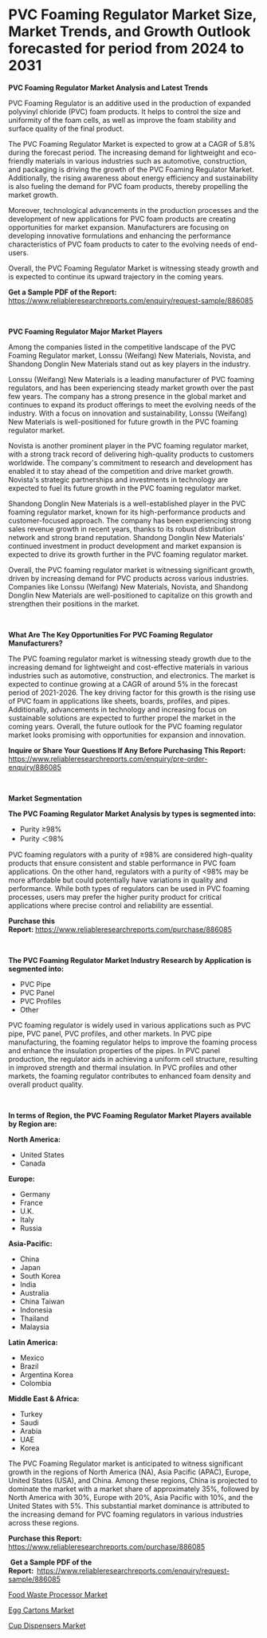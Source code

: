 <p><h1>PVC Foaming Regulator Market Size, Market Trends, and Growth Outlook forecasted for period from 2024 to 2031</h1></p><p><strong>PVC Foaming Regulator Market Analysis and Latest Trends</strong></p>
<p><p>PVC Foaming Regulator is an additive used in the production of expanded polyvinyl chloride (PVC) foam products. It helps to control the size and uniformity of the foam cells, as well as improve the foam stability and surface quality of the final product.</p><p>The PVC Foaming Regulator Market is expected to grow at a CAGR of 5.8% during the forecast period. The increasing demand for lightweight and eco-friendly materials in various industries such as automotive, construction, and packaging is driving the growth of the PVC Foaming Regulator Market. Additionally, the rising awareness about energy efficiency and sustainability is also fueling the demand for PVC foam products, thereby propelling the market growth.</p><p>Moreover, technological advancements in the production processes and the development of new applications for PVC foam products are creating opportunities for market expansion. Manufacturers are focusing on developing innovative formulations and enhancing the performance characteristics of PVC foam products to cater to the evolving needs of end-users.</p><p>Overall, the PVC Foaming Regulator Market is witnessing steady growth and is expected to continue its upward trajectory in the coming years.</p></p>
<p><strong>Get a Sample PDF of the Report:&nbsp;</strong> <a href="https://www.reliableresearchreports.com/enquiry/request-sample/886085">https://www.reliableresearchreports.com/enquiry/request-sample/886085</a></p>
<p>&nbsp;</p>
<p><strong>PVC Foaming Regulator Major Market Players</strong></p>
<p><p>Among the companies listed in the competitive landscape of the PVC Foaming Regulator market, Lonssu (Weifang) New Materials, Novista, and Shandong Donglin New Materials stand out as key players in the industry.</p><p>Lonssu (Weifang) New Materials is a leading manufacturer of PVC foaming regulators, and has been experiencing steady market growth over the past few years. The company has a strong presence in the global market and continues to expand its product offerings to meet the evolving needs of the industry. With a focus on innovation and sustainability, Lonssu (Weifang) New Materials is well-positioned for future growth in the PVC foaming regulator market.</p><p>Novista is another prominent player in the PVC foaming regulator market, with a strong track record of delivering high-quality products to customers worldwide. The company's commitment to research and development has enabled it to stay ahead of the competition and drive market growth. Novista's strategic partnerships and investments in technology are expected to fuel its future growth in the PVC foaming regulator market.</p><p>Shandong Donglin New Materials is a well-established player in the PVC foaming regulator market, known for its high-performance products and customer-focused approach. The company has been experiencing strong sales revenue growth in recent years, thanks to its robust distribution network and strong brand reputation. Shandong Donglin New Materials' continued investment in product development and market expansion is expected to drive its growth further in the PVC foaming regulator market.</p><p>Overall, the PVC foaming regulator market is witnessing significant growth, driven by increasing demand for PVC products across various industries. Companies like Lonssu (Weifang) New Materials, Novista, and Shandong Donglin New Materials are well-positioned to capitalize on this growth and strengthen their positions in the market.</p></p>
<p>&nbsp;</p>
<p><strong>What Are The Key Opportunities For PVC Foaming Regulator Manufacturers?</strong></p>
<p><p>The PVC foaming regulator market is witnessing steady growth due to the increasing demand for lightweight and cost-effective materials in various industries such as automotive, construction, and electronics. The market is expected to continue growing at a CAGR of around 5% in the forecast period of 2021-2026. The key driving factor for this growth is the rising use of PVC foam in applications like sheets, boards, profiles, and pipes. Additionally, advancements in technology and increasing focus on sustainable solutions are expected to further propel the market in the coming years. Overall, the future outlook for the PVC foaming regulator market looks promising with opportunities for expansion and innovation.</p></p>
<p><strong>Inquire or Share Your Questions If Any Before Purchasing This Report:</strong> <a href="https://www.reliableresearchreports.com/enquiry/pre-order-enquiry/886085">https://www.reliableresearchreports.com/enquiry/pre-order-enquiry/886085</a></p>
<p>&nbsp;</p>
<p><strong>Market Segmentation</strong></p>
<p><strong>The PVC Foaming Regulator Market Analysis by types is segmented into:</strong></p>
<p><ul><li>Purity ≥98%</li><li>Purity ＜98%</li></ul></p>
<p><p>PVC foaming regulators with a purity of ≥98% are considered high-quality products that ensure consistent and stable performance in PVC foam applications. On the other hand, regulators with a purity of <98% may be more affordable but could potentially have variations in quality and performance. While both types of regulators can be used in PVC foaming processes, users may prefer the higher purity product for critical applications where precise control and reliability are essential.</p></p>
<p><strong>Purchase this Report:&nbsp;</strong><a href="https://www.reliableresearchreports.com/purchase/886085">https://www.reliableresearchreports.com/purchase/886085</a></p>
<p>&nbsp;</p>
<p><strong>The PVC Foaming Regulator Market Industry Research by Application is segmented into:</strong></p>
<p><ul><li>PVC Pipe</li><li>PVC Panel</li><li>PVC Profiles</li><li>Other</li></ul></p>
<p><p>PVC foaming regulator is widely used in various applications such as PVC pipe, PVC panel, PVC profiles, and other markets. In PVC pipe manufacturing, the foaming regulator helps to improve the foaming process and enhance the insulation properties of the pipes. In PVC panel production, the regulator aids in achieving a uniform cell structure, resulting in improved strength and thermal insulation. In PVC profiles and other markets, the foaming regulator contributes to enhanced foam density and overall product quality.</p></p>
<p>&nbsp;</p>
<p><strong>In terms of Region, the PVC Foaming Regulator Market Players available by Region are:</strong></p>
<p>
    <p> <strong> North America: </strong>
        <ul>
            <li>United States</li>
            <li>Canada</li>
        </ul>
        </p> 
    <p> <strong> Europe: </strong>
        <ul>
            <li>Germany</li>
            <li>France</li>
            <li>U.K.</li>
            <li>Italy</li>
            <li>Russia</li>
        </ul>
        </p> 
    <p> <strong> Asia-Pacific: </strong>
        <ul>
            <li>China</li>
            <li>Japan</li>
            <li>South Korea</li>
            <li>India</li>
            <li>Australia</li>
            <li>China Taiwan</li>
            <li>Indonesia</li>
            <li>Thailand</li>
            <li>Malaysia</li>
        </ul>
        </p> 
    <p> <strong> Latin America: </strong>
        <ul>
            <li>Mexico</li>
            <li>Brazil</li>
            <li>Argentina Korea</li>
            <li>Colombia</li>
        </ul>
        </p> 
    <p> <strong> Middle East & Africa: </strong>
        <ul>
            <li>Turkey</li>
            <li>Saudi</li>
            <li>Arabia</li>
            <li>UAE</li>
            <li>Korea</li>
        </ul>
    </p>
    </p>
<p><p>The PVC Foaming Regulator market is anticipated to witness significant growth in the regions of North America (NA), Asia Pacific (APAC), Europe, United States (USA), and China. Among these regions, China is projected to dominate the market with a market share of approximately 35%, followed by North America with 30%, Europe with 20%, Asia Pacific with 10%, and the United States with 5%. This substantial market dominance is attributed to the increasing demand for PVC foaming regulators in various industries across these regions.</p></p>
<p><strong>Purchase this Report: </strong><a href="https://www.reliableresearchreports.com/purchase/886085">https://www.reliableresearchreports.com/purchase/886085</a></p>
<p>&nbsp;<strong>Get a Sample PDF of the Report:&nbsp;&nbsp;</strong><a href="https://www.reliableresearchreports.com/enquiry/request-sample/886085">https://www.reliableresearchreports.com/enquiry/request-sample/886085</a></p>
<p><strong></strong></p>
<p><p><a href="https://view.publitas.com/reportprime-1/food-waste-processor-market-provides-detailed-segmentation-of-this-market-based-on-type-application-and-region-and-forecast-for-the-period-from-2023-2030/">Food Waste Processor Market</a></p><p><a href="https://view.publitas.com/reportprime-1/egg-cartons-market-research-report-forecasted-for-period-from-2023-2030-by-market-type-market-application-and-region/">Egg Cartons Market</a></p><p><a href="https://view.publitas.com/reportprime-1/cup-dispensers-market-provides-a-comprehensive-analysis-including-a-macro-overview-of-the-market-as-well-as-micro-details-such-as-market-size-and-competitive-landscape/">Cup Dispensers Market</a></p></p>